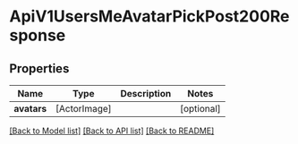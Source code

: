 # ApiV1UsersMeAvatarPickPost200Response

## Properties
Name | Type | Description | Notes
------------ | ------------- | ------------- | -------------
**avatars** | [ActorImage] |  | [optional] 

[[Back to Model list]](../README.md#documentation-for-models) [[Back to API list]](../README.md#documentation-for-api-endpoints) [[Back to README]](../README.md)


